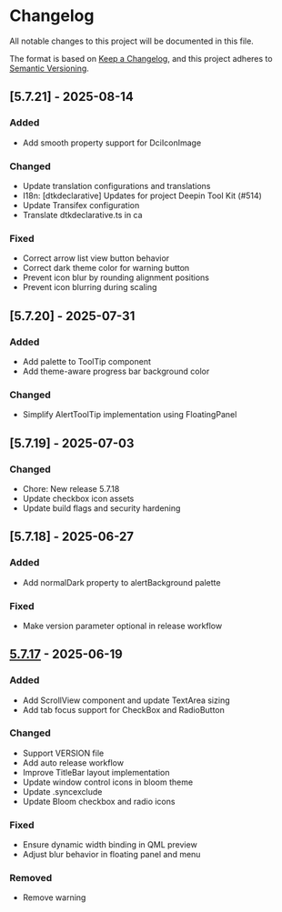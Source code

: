 # Changelog

All notable changes to this project will be documented in this file.

The format is based on [Keep a Changelog](https://keepachangelog.com/en/1.0.0/),
and this project adheres to [Semantic Versioning](https://semver.org/spec/v2.0.0.html).

## [5.7.21] - 2025-08-14

### Added

- Add smooth property support for DciIconImage

### Changed

- Update translation configurations and translations
- I18n: [dtkdeclarative] Updates for project Deepin Tool Kit (#514)
- Update Transifex configuration
- Translate dtkdeclarative.ts in ca

### Fixed

- Correct arrow list view button behavior
- Correct dark theme color for warning button
- Prevent icon blur by rounding alignment positions
- Prevent icon blurring during scaling

## [5.7.20] - 2025-07-31

### Added

- Add palette to ToolTip component
- Add theme-aware progress bar background color

### Changed

- Simplify AlertToolTip implementation using FloatingPanel

## [5.7.19] - 2025-07-03

### Changed

- Chore: New release 5.7.18
- Update checkbox icon assets
- Update build flags and security hardening

## [5.7.18] - 2025-06-27

### Added

- Add normalDark property to alertBackground palette

### Fixed

- Make version parameter optional in release workflow

## [5.7.17] - 2025-06-19

### Added

- Add ScrollView component and update TextArea sizing
- Add tab focus support for CheckBox and RadioButton

### Changed

- Support VERSION file
- Add auto release workflow
- Improve TitleBar layout implementation
- Update window control icons in bloom theme
- Update .syncexclude
- Update Bloom checkbox and radio icons

### Fixed

- Ensure dynamic width binding in QML preview
- Adjust blur behavior in floating panel and menu

### Removed

- Remove warning

[5.7.17]: https://github.com/linuxdeepin/dtkdeclarative/compare/5.7.16..5.7.17

<!-- generated by git-cliff -->
